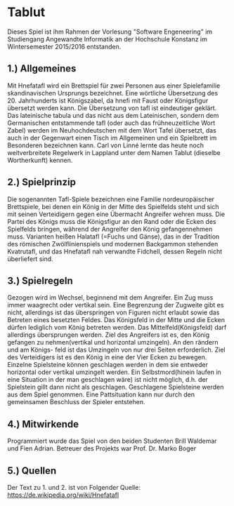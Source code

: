 # Tablut

Dieses Spiel ist ihm Rahmen der Vorlesung "Software Engeneering" im Studiengang Angewandte Informatik an der Hochschule Konstanz im
Wintersemester 2015/2016 entstanden.

## 1.) Allgemeines

Mit Hnefatafl wird ein Brettspiel für zwei Personen aus einer Spielefamilie skandinavischen Ursprungs bezeichnet.
Eine wörtliche Übersetzung des 20. Jahrhunderts ist Königszabel, da hnefi mit Faust oder Königsfigur übersetzt werden kann. 
Die Übersetzung von tafl ist eindeutiger geklärt. Das lateinische tabula und das nicht aus dem Lateinischen, sondern dem 
Germanischen entstammende tafl (oder auch das frühneuzeitliche Wort Zabel) werden im Neuhochdeutschen mit dem Wort Tafel übersetzt,
das auch in der Gegenwart einen Tisch im Allgemeinen und ein Spielbrett im Besonderen bezeichnen kann. Carl von Linné lernte das 
heute noch weitverbreitete Regelwerk in Lappland unter dem Namen Tablut (dieselbe Wortherkunft) kennen.

## 2.) Spielprinzip

Die sogenannten Tafl-Spiele bezeichnen eine Familie nordeuropäischer Brettspiele, bei denen ein König in der Mitte des Spielfelds 
steht und sich mit seinen Verteidigern gegen eine Übermacht Angreifer wehren muss. Die Partei des Königs muss die Königsfigur an 
den Rand oder die Ecken des Spielfelds bringen, während der Angreifer den König gefangennehmen muss. Varianten heißen Halatafl 
(=Fuchs und Gänse), das in der Tradition des römischen Zwölflinienspiels und modernen Backgammon stehenden Kvatrutafl, und das 
Hnefatafl nah verwandte Fidchell, dessen Regeln nicht überliefert sind.

## 3.) Spielregeln

Gezogen wird im Wechsel, beginnend mit dem Angreifer. Ein Zug muss immer waagrecht oder vertikal sein. Eine Begrenzung der Zugweite
gibt es nicht, allerdings ist das überspringen von Figuren nicht erlaubt sowie das Betreten eines besetzten Feldes. Das Königsfeld
in der Mitte und die Ecken dürfen lediglich vom König betreten werden. Das Mittelfeld(Königsfeld) darf allerdings übersprungen 
werden. Ziel des Angreifers ist es, den König gefangen zu nehmen(vertikal und horizontal umzingeln). An den rändern und am Königs-
feld ist das Umzingeln von nur drei Seiten erforderlich.
Ziel des Verteidigers ist es den König in eine der Vier Ecken zu bewegen.
Einzelne Spielsteine können geschlagen werden in dem sie entweder horizontal oder vertikal umzingelt werden. Ein Selbstmord(hinein
laufen in eine Situation in der man geschlagen wäre) ist nicht möglich, d.h. der Spielstein gillt dann nicht als geschlagen.
Geschlagene Spielsteine werden aus dem Spiel genommen.
Eine Pattsituation kann nur durch den gemeinsamen Beschluss der Spieler entstehen.

## 4.) Mitwirkende

Programmiert wurde das Spiel von den beiden Studenten Brill Waldemar und Fien Adrian. Betreuer des Projekts war Prof. Dr. Marko Boger

## 5.) Quellen

Der Text zu 1. und 2. ist von Folgender Quelle: <https://de.wikipedia.org/wiki/Hnefatafl>

